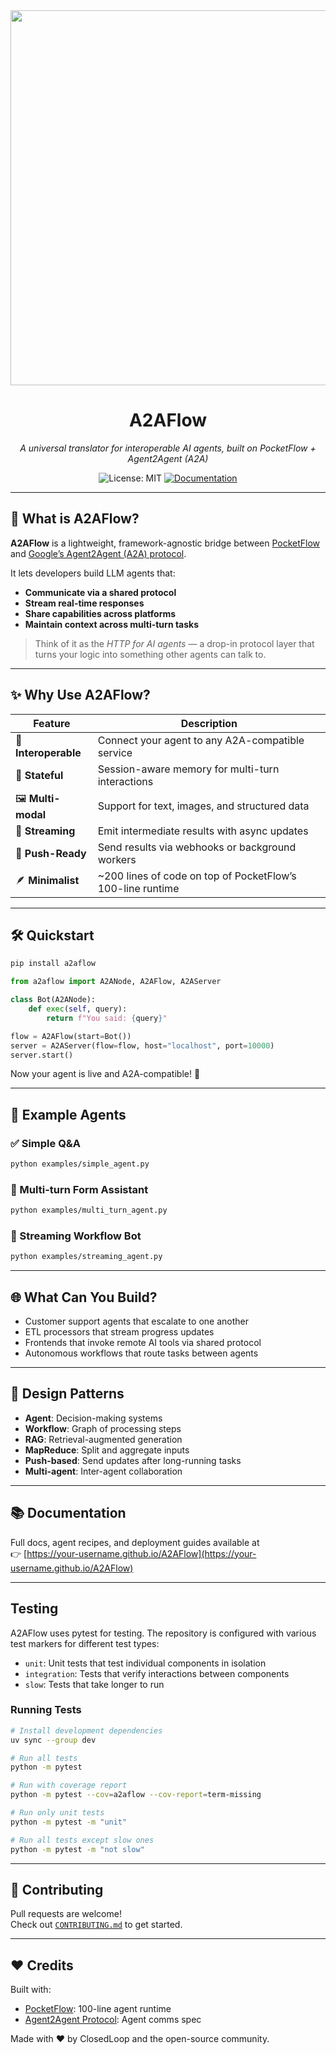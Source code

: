 <div align="center">
  <img src="https://github.com/closedloop-technologies/A2AFlow/raw/main/docs/assets/a2aflow-banner.png" width="600"/>
  <h1>A2AFlow</h1>
  <p><em>A universal translator for interoperable AI agents, built on PocketFlow + Agent2Agent (A2A)</em></p>
  
  ![License: MIT](https://img.shields.io/badge/License-MIT-yellow.svg)
  [![Documentation](https://img.shields.io/badge/docs-latest-blue)](https://closedloop-technologies.github.io/A2AFlow/)
</div>

---

## 🧠 What is A2AFlow?

**A2AFlow** is a lightweight, framework-agnostic bridge between [PocketFlow](https://github.com/The-Pocket/PocketFlow) and [Google’s Agent2Agent (A2A) protocol](https://github.com/google/A2A).

It lets developers build LLM agents that:

- **Communicate via a shared protocol**
- **Stream real-time responses**
- **Share capabilities across platforms**
- **Maintain context across multi-turn tasks**

> Think of it as the *HTTP for AI agents* — a drop-in protocol layer that turns your logic into something other agents can talk to.

---

## ✨ Why Use A2AFlow?

| Feature               | Description |
|-----------------------|-------------|
| 🧩 **Interoperable** | Connect your agent to any A2A-compatible service |
| 🧠 **Stateful**      | Session-aware memory for multi-turn interactions |
| 🖼️ **Multi-modal**   | Support for text, images, and structured data |
| 🚀 **Streaming**     | Emit intermediate results with async updates |
| 🔔 **Push-Ready**    | Send results via webhooks or background workers |
| 🪶 **Minimalist**    | ~200 lines of code on top of PocketFlow’s 100-line runtime |

---

## 🛠️ Quickstart

```bash
pip install a2aflow
```

```python
from a2aflow import A2ANode, A2AFlow, A2AServer

class Bot(A2ANode):
    def exec(self, query):
        return f"You said: {query}"

flow = A2AFlow(start=Bot())
server = A2AServer(flow=flow, host="localhost", port=10000)
server.start()
```

Now your agent is live and A2A-compatible! 🎉

---

## 🧪 Example Agents

### ✅ Simple Q&A

```bash
python examples/simple_agent.py
```

### 🔁 Multi-turn Form Assistant

```bash
python examples/multi_turn_agent.py
```

### 📡 Streaming Workflow Bot

```bash
python examples/streaming_agent.py
```

---

## 🌐 What Can You Build?

- Customer support agents that escalate to one another
- ETL processors that stream progress updates
- Frontends that invoke remote AI tools via shared protocol
- Autonomous workflows that route tasks between agents

---

## 🧱 Design Patterns

- **Agent**: Decision-making systems
- **Workflow**: Graph of processing steps
- **RAG**: Retrieval-augmented generation
- **MapReduce**: Split and aggregate inputs
- **Push-based**: Send updates after long-running tasks
- **Multi-agent**: Inter-agent collaboration

---

## 📚 Documentation

Full docs, agent recipes, and deployment guides available at  
👉 [https://your-username.github.io/A2AFlow](https://your-username.github.io/A2AFlow)

---

## Testing

A2AFlow uses pytest for testing. The repository is configured with various test markers for different test types:

- `unit`: Unit tests that test individual components in isolation
- `integration`: Tests that verify interactions between components
- `slow`: Tests that take longer to run

### Running Tests

```bash
# Install development dependencies
uv sync --group dev

# Run all tests
python -m pytest

# Run with coverage report
python -m pytest --cov=a2aflow --cov-report=term-missing

# Run only unit tests
python -m pytest -m "unit"

# Run all tests except slow ones
python -m pytest -m "not slow"
```

---

## 🤝 Contributing

Pull requests are welcome!  
Check out [`CONTRIBUTING.md`](CONTRIBUTING.md) to get started.

---

## ❤️ Credits

Built with:

- [PocketFlow](https://github.com/The-Pocket/PocketFlow): 100-line agent runtime
- [Agent2Agent Protocol](https://github.com/google/A2A): Agent comms spec

Made with ❤️ by ClosedLoop and the open-source community.
